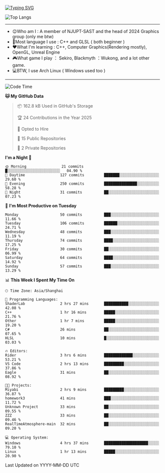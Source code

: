 <a href="https://git.io/typing-svg">
  <img src="https://readme-typing-svg.demolab.com?font=Fira+Code&pause=1000&random=false&width=435&separator=%3D&lines=std%3A%3Aprintln(%22Hello,+world!%22);" alt="Typing SVG" />
</a>

![Top Langs](https://github-readme-stats.vercel.app/api/top-langs/?username=FOTH0626&theme=transparent)

---

- 😉Who am I : A member of NJUPT-SAST and the head of 2024 Graphics group (only me btw)
- 📖Most language I use : C++ and GLSL ( both beginner )
- ❤What I'm learning : C++, Computer Graphics(Rendering mostly), OpenGL, Unreal Engine
- 🎮What game I play ： Sekiro, Blackmyth ：Wukong, and a lot other game.
- 💻BTW, I use Arch Linux ( Windows used too )
---
<!--START_SECTION:waka-->
![Code Time](http://img.shields.io/badge/Code%20Time-95%20hrs%2052%20mins-blue)

**🐱 My GitHub Data** 

> 📦 162.8 kB Used in GitHub's Storage 
 > 
> 🏆 24 Contributions in the Year 2025
 > 
> 💼 Opted to Hire
 > 
> 📜 15 Public Repositories 
 > 
> 🔑 2 Private Repositories 
 > 
**I'm a Night 🦉** 

```text
🌞 Morning                21 commits          █░░░░░░░░░░░░░░░░░░░░░░░░   04.90 % 
🌆 Daytime                127 commits         ███████░░░░░░░░░░░░░░░░░░   29.60 % 
🌃 Evening                250 commits         ███████████████░░░░░░░░░░   58.28 % 
🌙 Night                  31 commits          ██░░░░░░░░░░░░░░░░░░░░░░░   07.23 % 
```
📅 **I'm Most Productive on Tuesday** 

```text
Monday                   50 commits          ███░░░░░░░░░░░░░░░░░░░░░░   11.66 % 
Tuesday                  106 commits         ██████░░░░░░░░░░░░░░░░░░░   24.71 % 
Wednesday                48 commits          ███░░░░░░░░░░░░░░░░░░░░░░   11.19 % 
Thursday                 74 commits          ████░░░░░░░░░░░░░░░░░░░░░   17.25 % 
Friday                   30 commits          ██░░░░░░░░░░░░░░░░░░░░░░░   06.99 % 
Saturday                 64 commits          ████░░░░░░░░░░░░░░░░░░░░░   14.92 % 
Sunday                   57 commits          ███░░░░░░░░░░░░░░░░░░░░░░   13.29 % 
```


📊 **This Week I Spent My Time On** 

```text
🕑︎ Time Zone: Asia/Shanghai

💬 Programming Languages: 
ShaderLab                2 hrs 27 mins       ███████████░░░░░░░░░░░░░░   42.08 % 
C++                      1 hr 16 mins        █████░░░░░░░░░░░░░░░░░░░░   21.76 % 
Other                    1 hr 7 mins         █████░░░░░░░░░░░░░░░░░░░░   19.20 % 
C#                       26 mins             ██░░░░░░░░░░░░░░░░░░░░░░░   07.65 % 
HLSL                     10 mins             █░░░░░░░░░░░░░░░░░░░░░░░░   03.03 % 

🔥 Editors: 
Rider                    3 hrs 6 mins        █████████████░░░░░░░░░░░░   53.21 % 
VS Code                  2 hrs 13 mins       █████████░░░░░░░░░░░░░░░░   37.86 % 
Eagle                    31 mins             ██░░░░░░░░░░░░░░░░░░░░░░░   08.92 % 

🐱‍💻 Projects: 
Miyabi                   2 hrs 9 mins        █████████░░░░░░░░░░░░░░░░   36.87 % 
homework3                41 mins             ███░░░░░░░░░░░░░░░░░░░░░░   11.72 % 
Unknown Project          33 mins             ██░░░░░░░░░░░░░░░░░░░░░░░   09.55 % 
ZZZ                      33 mins             ██░░░░░░░░░░░░░░░░░░░░░░░   09.46 % 
RealTimeAtmosphere-main  32 mins             ██░░░░░░░░░░░░░░░░░░░░░░░   09.20 % 

💻 Operating System: 
Windows                  4 hrs 37 mins       ████████████████████░░░░░   79.10 % 
Linux                    1 hr 13 mins        █████░░░░░░░░░░░░░░░░░░░░   20.90 % 
```


 Last Updated on YYYY-MM-DD UTC
<!--END_SECTION:waka-->
